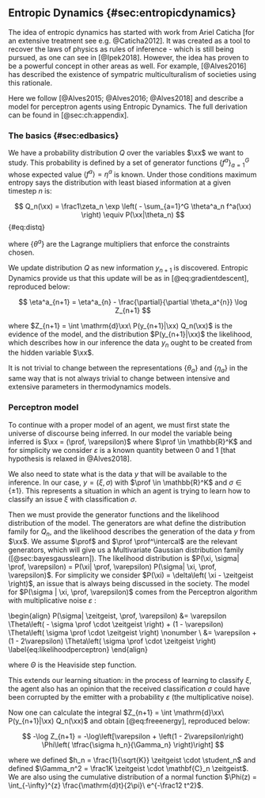 
## Entropic Dynamics {#sec:entropicdynamics}

The idea of entropic dynamics has started with work from Ariel Caticha [for an extensive treatment see e.g. @Caticha2012]. It was created as a tool to recover the laws of physics as rules of inference - which is still being pursued, as one can see in [@Ipek2018]. However, the idea has proven to be a powerful concept in other areas as well. For example, [@Alves2016] has described the existence of sympatric multiculturalism of societies using this rationale.

Here we follow [@Alves2015; @Alves2016; @Alves2018] and describe a model for perceptron agents using Entropic Dynamics. The full derivation can be found in [@sec:ch:appendix].

### The basics {#sec:edbasics}

We have a probability distribution $Q$ over the variables $\xx$ we want to study. This probability is defined by a set of generator functions $\{f^a\}_{a=1}^G$ whose expected value $\langle f^a \rangle = \eta^a$ is known. Under those conditions maximum entropy says the distribution with least biased information at a given timestep $n$ is:

$$ Q_n(\xx) = \frac1\zeta_n \exp \left( - \sum_{a=1}^G \theta^a_n f^a(\xx) \right) \equiv P(\xx|\theta_n) $$ {#eq:distq}

where $\{\theta^a\}$ are the Lagrange multipliers that enforce the constraints chosen.

We update distribution $Q$ as new information $y_{n+1}$ is discovered. Entropic Dynamics provide us that this update will be as in [@eq:gradientdescent], reproduced below:

$$ \eta^a_{n+1} = \eta^a_{n} - \frac{\partial}{\partial \theta_a^{n}} \log Z_{n+1} $$

where $Z_{n+1} = \int \mathrm{d}\xx\ P(y_{n+1}|\xx) Q_n(\xx)$ is the evidence of the model, and the distribution $P(y_{n+1}|\xx)$ the likelihood, which describes how in our inference the data $y_n$ ought to be created from the hidden variable $\xx$.

It is not trivial to change between the representations $\{\theta_a\}$ and $\{ \eta_a\}$ in the same way that is not always trivial to change between intensive and extensive parameters in thermodynamics models.

### Perceptron model

To continue with a proper model of an agent, we must first state the universe of discourse being inferred. In our model the variable being inferred is $\xx = (\prof, \varepsilon)$ where $\prof \in \mathbb{R}^K$ and for simplicity we consider $\varepsilon$ is a known quantity between $0$ and $1$ [that hypothesis is relaxed in @Alves2018].

We also need to state what is the data $y$ that will be available to the inference. In our case, $y = (\xi, \sigma)$ with $\prof \in \mathbb{R}^K$ and $\sigma \in \{\pm 1\}$. This represents a situation in which an agent is trying to learn how to classify an issue $\xi$ with classification $\sigma$.

Then we must provide the generator functions and the likelihood distribution of the model. The generators are what define the distribution family for $Q_n$, and the likelihood describes the generation of the data $y$ from $\xx$. We assume $\prof$ and $\prof \prof^\intercal$ are the relevant generators, which will give us a Multivariate Gaussian distribution family ([@sec:bayesgausslearn]). The likelihood distribution is $P(\xi, \sigma| \prof, \varepsilon) = P(\xi| \prof, \varepsilon) P(\sigma| \xi, \prof, \varepsilon)$. For simplicity we consider $P(\xi) = \delta\left( \xi - \zeitgeist \right)$, an issue that is always being discussed in the society. The model for $P(\sigma | \xi, \prof, \varepsilon)$ comes from the Perceptron algorithm with multiplicative noise $\varepsilon$ :

\begin{align}
    P(\sigma| \zeitgeist, \prof, \varepsilon) &= \varepsilon \Theta\left( - \sigma \prof \cdot \zeitgeist \right) + (1 - \varepsilon) \Theta\left( \sigma \prof \cdot \zeitgeist \right) \nonumber \\
    &= \varepsilon + (1 - 2\varepsilon) \Theta\left( \sigma \prof \cdot \zeitgeist \right) \label{eq:likelihoodperceptron}
\end{align}

where $\Theta$ is the Heaviside step function.

This extends our learning situation: in the process of learning to classify $\xi$, the agent also has an opinion that the received classification $\sigma$ could have been corrupted by the emitter with a probability $\varepsilon$ (the multiplicative noise).

Now one can calculate the integral $Z_{n+1} = \int \mathrm{d}\xx\ P(y_{n+1}|\xx) Q_n(\xx)$ and obtain [@eq:freeenergy], reproduced below:

$$ -\log Z_{n+1} = -\log\left[\varepsilon + \left(1 - 2\varepsilon\right) \Phi\left( \tfrac{\sigma h_n}{\Gamma_n} \right)\right] $$

where we defined $h_n = \frac{1}{\sqrt{K}} \zeitgeist \cdot \student_n$ and defined $\Gamma_n^2 = \frac1K \zeitgeist \cdot \mathbf{C}_n \zeitgeist$. We are also using the cumulative distribution of a normal function $\Phi(z) = \int_{-\infty}^{z} \frac{\mathrm{d}t}{2\pi}\ e^{-\frac12 t^2}$.
